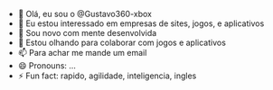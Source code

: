 - 👋 Olá, eu sou o @Gustavo360-xbox
- 👀 Eu estou interessado em empresas de sites, jogos, e aplicativos
- 🌱 Sou novo com mente desenvolvida
- 💞️ Estou olhando para colaborar com jogos e aplicativos
- 📫 Para achar me mande um email 
- 😄 Pronouns: ...
- ⚡ Fun fact: rapido, agilidade, inteligencia, ingles




<!---
Gustavo360-xbox/Gustavo360-xbox is a ✨ special ✨ repository because its `README.md` (this file) appears on your GitHub profile.
You can click the Preview link to take a look at your changes.
--->
